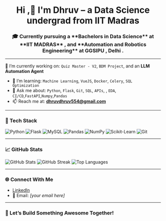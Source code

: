 <h1 align="center"> Hi ,👋 I'm Dhruv – a Data Science undergrad from IIT Madras </h1>

<h3 align="center">🎓 Currently pursuing a **Bachelors in Data Science** at **IIT MADRAS** , and **Automation and Robotics Engineering** at GGSIPU , Delhi .</h3>

---

 🔭 I’m currently working on: `Quiz Master - V2`, `BDM Project`, and an **LLM Automation Agent**  
- 🌱 I’m learning: `Machine Learning`, `VueJS`, `Docker`, `Celery`, `SQL Optimization`  
- 💬 Ask me about: `Python`, `Flask`, `Git`, `SQL`, `APIs`, , `EDA`, `CI/CD`,`FastAPI`,`Numpy`,`Pandas`
- 📫 Reach me at: **dhruvdhruv554@gmail.com**  

---

### 🧰 Tech Stack
![Python](https://img.shields.io/badge/-Python-3776AB?style=flat-square&logo=python&logoColor=white)
![Flask](https://img.shields.io/badge/-Flask-000000?style=flat-square&logo=flask)
![MySQL](https://img.shields.io/badge/-MySQL-4479A1?style=flat-square&logo=mysql&logoColor=white)
![Pandas](https://img.shields.io/badge/-Pandas-150458?style=flat-square&logo=pandas)
![NumPy](https://img.shields.io/badge/-NumPy-013243?style=flat-square&logo=numpy)
![Scikit-Learn](https://img.shields.io/badge/-Scikit--Learn-F7931E?style=flat-square&logo=scikit-learn&logoColor=white)
![Git](https://img.shields.io/badge/-Git-F05032?style=flat-square&logo=git&logoColor=white)

---

### 📈 GitHub Stats
![GitHub Stats](https://github-readme-stats.vercel.app/api?username=22f3002319&show_icons=true&theme=radical)
<img src="https://github-readme-streak-stats.herokuapp.com?user=saritakumari23&theme=tokyonight" alt="GitHub Streak" />
![Top Languages](https://github-readme-stats.vercel.app/api/top-langs/?username=22f3002319&layout=compact&theme=radical)

---

### 🌐 Connect With Me
- [LinkedIn](https://www.linkedin.com/in/dhruv-b29720211/)
- 📧 Email: *[your email here]*

---

### 🚀 Let’s Build Something Awesome Together!
